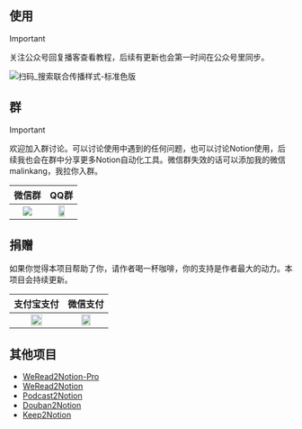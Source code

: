 
## 使用

> [!IMPORTANT]  
> 关注公众号回复播客查看教程，后续有更新也会第一时间在公众号里同步。

![扫码_搜索联合传播样式-标准色版](https://github.com/malinkang/weread2notion/assets/3365208/191900c6-958e-4f9b-908d-a40a54889b5e)


## 群
> [!IMPORTANT]  
> 欢迎加入群讨论。可以讨论使用中遇到的任何问题，也可以讨论Notion使用，后续我也会在群中分享更多Notion自动化工具。微信群失效的话可以添加我的微信malinkang，我拉你入群。

| 微信群 | QQ群 |
| --- | --- |
| <div align="center"><img src="https://github.com/malinkang/Podcast2Notion/assets/3365208/f38804e6-fe05-4754-9188-122a08e43fec" ></div> | <div align="center"><img src="https://images.malinkang.com/2024/04/b225b17d60670e4a6ff3459bbde80d28.jpg" width="50%"></div> |

## 捐赠

如果你觉得本项目帮助了你，请作者喝一杯咖啡，你的支持是作者最大的动力。本项目会持续更新。

| 支付宝支付 | 微信支付 |
| --- | --- |
| <div align="center"><img src="https://images.malinkang.com/2024/03/7fd0feb1145f19fab3821ff1d4631f85.jpg" width="50%"></div> | <div align="center"><img src="https://images.malinkang.com/2024/03/d34f577490a32d4440c8a22f57af41da.jpg" width="50%"></div> |

## 其他项目
* [WeRead2Notion-Pro](https://github.com/malinkang/weread2notion-pro)
* [WeRead2Notion](https://github.com/malinkang/weread2notion)
* [Podcast2Notion](https://github.com/malinkang/podcast2notion)
* [Douban2Notion](https://github.com/malinkang/douban2notion)
* [Keep2Notion](https://github.com/malinkang/keep2notion)
